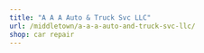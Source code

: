 ```yaml
---
title: "A A A Auto & Truck Svc LLC"
url: /middletown/a-a-a-auto-and-truck-svc-llc/
shop: car repair
---
```

